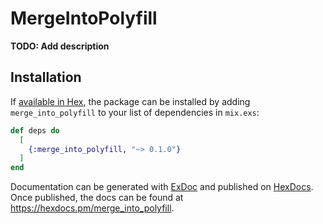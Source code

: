 # MergeIntoPolyfill

**TODO: Add description**

## Installation

If [available in Hex](https://hex.pm/docs/publish), the package can be installed
by adding `merge_into_polyfill` to your list of dependencies in `mix.exs`:

```elixir
def deps do
  [
    {:merge_into_polyfill, "~> 0.1.0"}
  ]
end
```

Documentation can be generated with [ExDoc](https://github.com/elixir-lang/ex_doc)
and published on [HexDocs](https://hexdocs.pm). Once published, the docs can
be found at <https://hexdocs.pm/merge_into_polyfill>.

